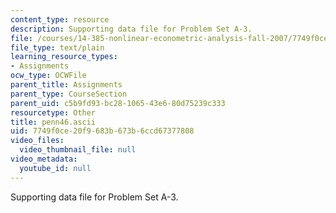 ```yaml
---
content_type: resource
description: Supporting data file for Problem Set A-3.
file: /courses/14-385-nonlinear-econometric-analysis-fall-2007/7749f0ce20f9683b673b6ccd67377808_penn46.ascii
file_type: text/plain
learning_resource_types:
- Assignments
ocw_type: OCWFile
parent_title: Assignments
parent_type: CourseSection
parent_uid: c5b9fd93-bc28-1065-43e6-80d75239c333
resourcetype: Other
title: penn46.ascii
uid: 7749f0ce-20f9-683b-673b-6ccd67377808
video_files:
  video_thumbnail_file: null
video_metadata:
  youtube_id: null
---
```

Supporting data file for Problem Set A-3.


